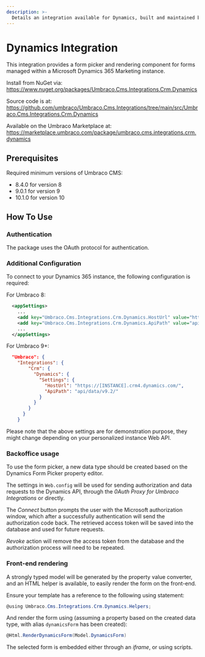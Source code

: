 ```yaml
---
description: >-
  Details an integration available for Dynamics, built and maintained by Umbraco HQ.
---
```


# Dynamics Integration

This integration provides a form picker and rendering component for forms managed within a Microsoft Dynamics 365 Marketing instance.

Install from NuGet via:
https://www.nuget.org/packages/Umbraco.Cms.Integrations.Crm.Dynamics

Source code is at:
https://github.com/umbraco/Umbraco.Cms.Integrations/tree/main/src/Umbraco.Cms.Integrations.Crm.Dynamics

Available on the Umbraco Marketplace at:
https://marketplace.umbraco.com/package/umbraco.cms.integrations.crm.dynamics

## Prerequisites

Required minimum versions of Umbraco CMS:
- 8.4.0 for version 8
- 9.0.1 for version 9
- 10.1.0 for version 10

## How To Use

### Authentication

The package uses the OAuth protocol for authentication.

### Additional Configuration

To connect to your Dynamics 365 instance, the following configuration is required:

For Umbraco 8:

```xml
  <appSettings>
    ...
    <add key="Umbraco.Cms.Integrations.Crm.Dynamics.HostUrl" value="https://[INSTANCE]/api.crm4.dynamics.com/" />
    <add key="Umbraco.Cms.Integrations.Crm.Dynamics.ApiPath" value="api/data/v9.2/" />
    ...
  </appSettings>
```

For Umbraco 9+:

```json
  "Umbraco": {
    "Integrations": {
        "Crm": {
          "Dynamics": {
            "Settings": {
              "HostUrl": "https://[INSTANCE].crm4.dynamics.com/",
              "ApiPath": "api/data/v9.2/"
            }
          }
        }
      }
    }
```

Please note that the above settings are for demonstration purpose, they might change depending on your personalized instance Web API.

### Backoffice usage

To use the form picker, a new data type should be created based on the Dynamics Form Picker property editor.

The settings in `Web.config` will be used for sending authorization and data requests to the Dynamics API, through the _0Auth Proxy for Umbraco Integrations_ or directly.

The _Connect_ button prompts the user with the Microsoft authorization window, which after a successfully authentication will send the authorization code back.
The retrieved access token will be saved into the database and used for future requests.

_Revoke_ action will remove the access token from the database and the authorization process will need to be repeated.

### Front-end rendering

A strongly typed model will be generated by the property value converter, and an HTML helper is available, to easily render the form on the front-end.

Ensure your template has a reference to the following using statement:

```csharp
@using Umbraco.Cms.Integrations.Crm.Dynamics.Helpers;
```

And render the form using (assuming a property based on the created data type, with alias `dynamicsForm` has been created):

```csharp
@Html.RenderDynamicsForm(Model.DynamicsForm)
```

The selected form is embedded either through an _iframe_, or using scripts.
